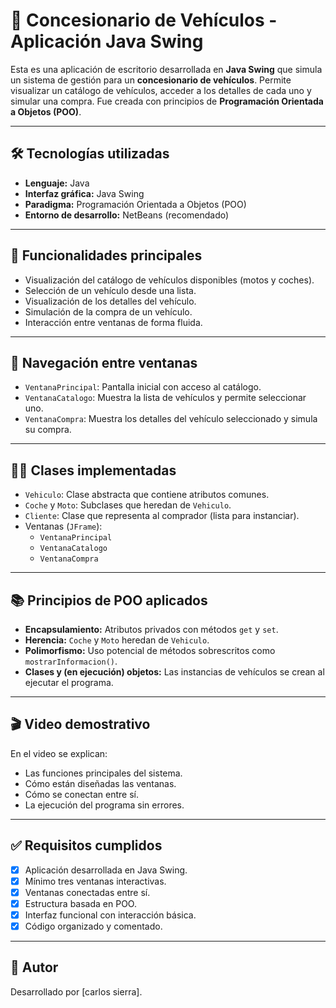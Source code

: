 # 🚗 Concesionario de Vehículos - Aplicación Java Swing

Esta es una aplicación de escritorio desarrollada en **Java Swing** que simula un sistema de gestión para un **concesionario de vehículos**. Permite visualizar un catálogo de vehículos, acceder a los detalles de cada uno y simular una compra. Fue creada con principios de **Programación Orientada a Objetos (POO)**.

---

## 🛠️ Tecnologías utilizadas

- **Lenguaje:** Java  
- **Interfaz gráfica:** Java Swing  
- **Paradigma:** Programación Orientada a Objetos (POO)  
- **Entorno de desarrollo:** NetBeans (recomendado)

---

## 📌 Funcionalidades principales

- Visualización del catálogo de vehículos disponibles (motos y coches).
- Selección de un vehículo desde una lista.
- Visualización de los detalles del vehículo.
- Simulación de la compra de un vehículo.
- Interacción entre ventanas de forma fluida.

---

## 🔁 Navegación entre ventanas

- `VentanaPrincipal`: Pantalla inicial con acceso al catálogo.
- `VentanaCatalogo`: Muestra la lista de vehículos y permite seleccionar uno.
- `VentanaCompra`: Muestra los detalles del vehículo seleccionado y simula su compra.

---

## 👨‍💻 Clases implementadas

- `Vehiculo`: Clase abstracta que contiene atributos comunes.
- `Coche` y `Moto`: Subclases que heredan de `Vehiculo`.
- `Cliente`: Clase que representa al comprador (lista para instanciar).
- Ventanas (`JFrame`):
  - `VentanaPrincipal`
  - `VentanaCatalogo`
  - `VentanaCompra`

---

## 📚 Principios de POO aplicados

- **Encapsulamiento:** Atributos privados con métodos `get` y `set`.
- **Herencia:** `Coche` y `Moto` heredan de `Vehiculo`.
- **Polimorfismo:** Uso potencial de métodos sobrescritos como `mostrarInformacion()`.
- **Clases y (en ejecución) objetos:** Las instancias de vehículos se crean al ejecutar el programa.

---

## 🎬 Video demostrativo

En el video se explican:
- Las funciones principales del sistema.
- Cómo están diseñadas las ventanas.
- Cómo se conectan entre sí.
- La ejecución del programa sin errores.

---

## ✅ Requisitos cumplidos

- [x] Aplicación desarrollada en Java Swing.
- [x] Mínimo tres ventanas interactivas.
- [x] Ventanas conectadas entre sí.
- [x] Estructura basada en POO.
- [x] Interfaz funcional con interacción básica.
- [x] Código organizado y comentado.

---

## 📄 Autor

Desarrollado por [carlos sierra].

